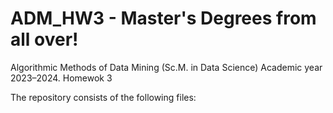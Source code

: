 # ADM_HW3 - Master's Degrees from all over!
Algorithmic Methods of Data Mining (Sc.M. in Data Science) Academic year 2023–2024. Homewok 3

The repository consists of the following files:



